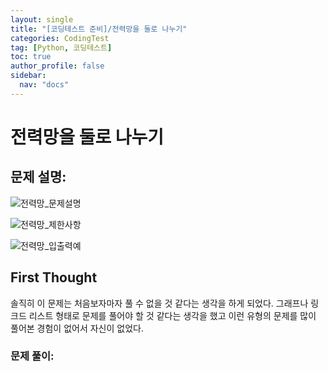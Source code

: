 ```yaml
---
layout: single
title: "[코딩테스트 준비]/전력망을 둘로 나누기"
categories: CodingTest
tag: [Python, 코딩테스트]
toc: true
author_profile: false
sidebar:
  nav: "docs"
---
```


# 전력망을 둘로 나누기

## 문제 설명:

![전력망_문제설명]({{site.url}}/images/2023-08-14-전력망을둘로나누기/전력망_문제설명.png)

![전력망_제한사항]({{site.url}}/images/2023-08-14-전력망을둘로나누기/전력망_제한사항.png)

![전력망_입출력예]({{site.url}}/images/2023-08-14-전력망을둘로나누기/전력망_입출력예.png)

## First Thought

솔직히 이 문제는 처음보자마자 풀 수 없을 것 같다는 생각을 하게 되었다. 그래프나 링크드 리스트 형태로 문제를 풀어야 할 것 같다는 생각을 했고 이런 유형의 문제를 많이 풀어본 경험이 없어서 자신이 없었다.

### 문제 풀이:
